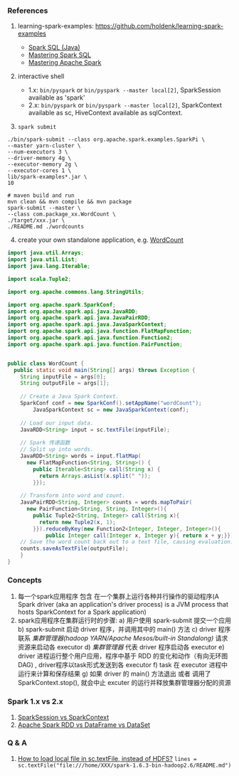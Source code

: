 ### References

1. learning-spark-examples: https://github.com/holdenk/learning-spark-examples

    - [Spark SQL (Java)](https://github.com/holdenk/learning-spark-examples/tree/master/src/main/java/com/oreilly/learningsparkexamples/java)
    - [Mastering Spark SQL](https://jaceklaskowski.gitbooks.io/mastering-spark-sql/content/)
    - [Mastering Apache Spark](https://jaceklaskowski.gitbooks.io/mastering-apache-spark/content/)

2. interactive shell

    - 1.x: `bin/pyspark` or `bin/pyspark --master local[2]`, SparkSession available as 'spark'
    - 2.x: `bin/pyspark` or `bin/pyspark --master local[2]`, SparkContext available as sc, HiveContext available as sqlContext.
    
3. `spark submit`

```
./bin/spark-submit --class org.apache.spark.examples.SparkPi \
--master yarn-cluster \
--num-executors 3 \
--driver-memory 4g \
--executor-memory 2g \
--executor-cores 1 \
lib/spark-examples*.jar \
10

# maven build and run
mvn clean && mvn compile && mvn package
spark-submit --master \
--class com.package_xx.WordCount \
./target/xxx.jar \
./README.md ./wordcounts
```

4. create your own standalone application, e.g. [WordCount](https://github.com/holdenk/learning-spark-examples/blob/master/mini-complete-example/src/main/java/com/oreilly/learningsparkexamples/mini/java/WordCount.java)

``` java
import java.util.Arrays;
import java.util.List;
import java.lang.Iterable;

import scala.Tuple2;

import org.apache.commons.lang.StringUtils;

import org.apache.spark.SparkConf;
import org.apache.spark.api.java.JavaRDD;
import org.apache.spark.api.java.JavaPairRDD;
import org.apache.spark.api.java.JavaSparkContext;
import org.apache.spark.api.java.function.FlatMapFunction;
import org.apache.spark.api.java.function.Function2;
import org.apache.spark.api.java.function.PairFunction;


public class WordCount {
  public static void main(String[] args) throws Exception {
    String inputFile = args[0];
    String outputFile = args[1];
    
    // Create a Java Spark Context.
    SparkConf conf = new SparkConf().setAppName("wordCount");
		JavaSparkContext sc = new JavaSparkContext(conf);
        
    // Load our input data.
    JavaRDD<String> input = sc.textFile(inputFile);
    
    // Spark 传递函数
    // Split up into words.
    JavaRDD<String> words = input.flatMap(
      new FlatMapFunction<String, String>() {
        public Iterable<String> call(String x) {
          return Arrays.asList(x.split(" "));
        }});
        
    // Transform into word and count.
    JavaPairRDD<String, Integer> counts = words.mapToPair(
      new PairFunction<String, String, Integer>(){
        public Tuple2<String, Integer> call(String x){
          return new Tuple2(x, 1);
        }}).reduceByKey(new Function2<Integer, Integer, Integer>(){
            public Integer call(Integer x, Integer y){ return x + y;}});
    // Save the word count back out to a text file, causing evaluation.
    counts.saveAsTextFile(outputFile);
	}
}
```


### Concepts

1. 每一个spark应用程序 包含 在一个集群上运行各种并行操作的驱动程序(A Spark driver (aka an application's driver process) is a JVM process that hosts SparkContext for a Spark application)
2. spark应用程序在集群运行时的步骤:
    a) 用户使用 spark-submit 提交一个应用
    b) spark-submit 启动 driver 程序，并调用其中的 main() 方法
    c) driver 程序联系 *集群管理器(hadoop YARN/Apache Mesos/built-in Standalong)* 请求资源来启动各 executor
    d) *集群管理器* 代表 driver 程序启动各 executor
    e) driver 进程运行整个用户应用，程序中基于 RDD 的变化和动作（有向无环图 DAG) , driver程序以task形式发送到各 executor
    f) task 在 executor 进程中运行来计算和保存结果
    g) 如果 driver 的 main() 方法退出 或者 调用了 SparkContext.stop(), 就会中止 excuter 的运行并释放集群管理器分配的资源
    


### Spark 1.x vs 2.x

1. [SparkSession vs SparkContext](http://data-flair.training/forums/topic/sparksession-vs-sparkcontext-in-apache-spark)
2. [Apache Spark RDD vs DataFrame vs DataSet](https://data-flair.training/blogs/apache-spark-rdd-vs-dataframe-vs-dataset/)

### Q & A

1. [How to load local file in sc.textFile, instead of HDFS?](https://stackoverflow.com/questions/27299923/how-to-load-local-file-in-sc-textfile-instead-of-hdfs) `lines = sc.textFile("file:///home/XXX/spark-1.6.3-bin-hadoop2.6/README.md")`
